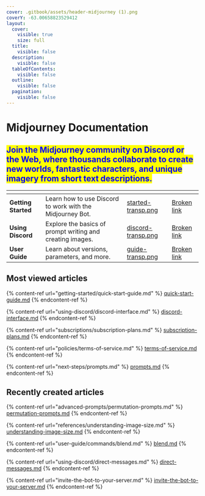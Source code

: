 ```yaml
---
cover: .gitbook/assets/header-midjourney (1).png
coverY: -63.00658823529412
layout:
  cover:
    visible: true
    size: full
  title:
    visible: false
  description:
    visible: false
  tableOfContents:
    visible: false
  outline:
    visible: false
  pagination:
    visible: false
---
```


# Midjourney Documentation

## <mark style="color:blue;">**Join the Midjourney community on Discord or the Web, where thousands collaborate to create new worlds, fantastic characters, and unique imagery from short text descriptions.**</mark>



<table data-view="cards" data-full-width="true"><thead><tr><th></th><th></th><th data-hidden data-card-cover data-type="files"></th><th data-hidden data-card-target data-type="content-ref"></th></tr></thead><tbody><tr><td><strong>Getting Started</strong></td><td>Learn how to use Discord to work with the Midjourney Bot.</td><td><a href=".gitbook/assets/started-transp.png">started-transp.png</a></td><td><a href="broken-reference">Broken link</a></td></tr><tr><td><strong>Using Discord</strong></td><td>Explore the basics of prompt writing and creating images.</td><td><a href=".gitbook/assets/discord-transp.png">discord-transp.png</a></td><td><a href="broken-reference">Broken link</a></td></tr><tr><td><strong>User Guide</strong></td><td>Learn about versions, parameters, and more.</td><td><a href=".gitbook/assets/guide-transp.png">guide-transp.png</a></td><td><a href="broken-reference">Broken link</a></td></tr></tbody></table>

## Most viewed articles

{% content-ref url="getting-started/quick-start-guide.md" %}
[quick-start-guide.md](getting-started/quick-start-guide.md)
{% endcontent-ref %}

{% content-ref url="using-discord/discord-interface.md" %}
[discord-interface.md](using-discord/discord-interface.md)
{% endcontent-ref %}

{% content-ref url="subscriptions/subscription-plans.md" %}
[subscription-plans.md](subscriptions/subscription-plans.md)
{% endcontent-ref %}

{% content-ref url="policies/terms-of-service.md" %}
[terms-of-service.md](policies/terms-of-service.md)
{% endcontent-ref %}

{% content-ref url="next-steps/prompts.md" %}
[prompts.md](next-steps/prompts.md)
{% endcontent-ref %}

## **Recently created articles**

{% content-ref url="advanced-prompts/permutation-prompts.md" %}
[permutation-prompts.md](advanced-prompts/permutation-prompts.md)
{% endcontent-ref %}

{% content-ref url="references/understanding-image-size.md" %}
[understanding-image-size.md](references/understanding-image-size.md)
{% endcontent-ref %}

{% content-ref url="user-guide/commands/blend.md" %}
[blend.md](user-guide/commands/blend.md)
{% endcontent-ref %}

{% content-ref url="using-discord/direct-messages.md" %}
[direct-messages.md](using-discord/direct-messages.md)
{% endcontent-ref %}

{% content-ref url="invite-the-bot-to-your-server.md" %}
[invite-the-bot-to-your-server.md](invite-the-bot-to-your-server.md)
{% endcontent-ref %}
